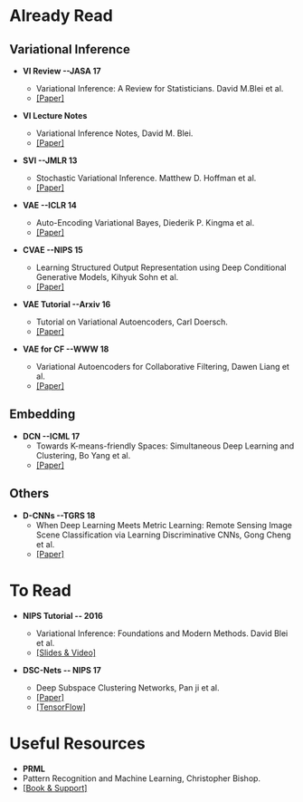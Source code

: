 # Already Read

## Variational Inference

- **VI Review --JASA 17**
  - Variational Inference: A Review for Statisticians. David M.Blei et al. 
  - [[Paper]](https://arxiv.org/abs/1601.00670)

- **VI Lecture Notes**
  - Variational Inference Notes, David M. Blei.
  - [[Paper]](https://www.cs.princeton.edu/courses/archive/fall11/cos597C/lectures/variational-inference-i.pdf)

- **SVI --JMLR 13**
  - Stochastic Variational Inference. Matthew D. Hoffman et al.
  - [[Paper]](http://www.jmlr.org/papers/volume14/hoffman13a/hoffman13a.pdf)

- **VAE --ICLR 14**
  - Auto-Encoding Variational Bayes, Diederik P. Kingma et al.
  - [[Paper]](https://arxiv.org/abs/1312.6114)

- **CVAE --NIPS 15**
  - Learning Structured Output Representation using Deep Conditional Generative Models, Kihyuk Sohn et al.
  - [[Paper]](http://papers.nips.cc/paper/5775-learning-structured-output-representation-using-deep-conditional)

- **VAE Tutorial --Arxiv 16**
  - Tutorial on Variational Autoencoders, Carl Doersch.
  - [[Paper]](https://arxiv.org/abs/1606.05908)

- **VAE for CF --WWW 18**
  - Variational Autoencoders for Collaborative Filtering, Dawen Liang et al.
  - [[Paper]](https://arxiv.org/abs/1802.05814)

## Embedding 

- **DCN --ICML 17**
  - Towards K-means-friendly Spaces: Simultaneous Deep Learning and Clustering, Bo Yang et al.
  - [[Paper]](https://arxiv.org/abs/1610.04794)

## Others

- **D-CNNs --TGRS 18**
  - When Deep Learning Meets Metric Learning: Remote Sensing Image Scene Classification via Learning Discriminative CNNs, Gong Cheng et al.
  - [[Paper]](https://ieeexplore.ieee.org/abstract/document/8252784)
  
# To Read

- **NIPS Tutorial -- 2016**
  - Variational Inference: Foundations and Modern Methods. David Blei et al.
  - [[Slides & Video]](https://nips.cc/Conferences/2016/Schedule?showEvent=6199)

- **DSC-Nets -- NIPS 17**
  - Deep Subspace Clustering Networks, Pan ji et al.
  - [[Paper]](http://papers.nips.cc/paper/6608-deep-subspace-clustering-networks.pdf)
  - [[TensorFlow]](https://github.com/panji1990/Deep-subspace-clustering-networks) 
 
 # Useful Resources
 - **PRML**
  - Pattern Recognition and Machine Learning, Christopher Bishop.
  - [[Book & Support]](https://www.microsoft.com/en-us/research/people/cmbishop/#!prml-book)
